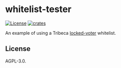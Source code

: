 # whitelist-tester

[![License](https://img.shields.io/badge/license-AGPL%203.0-blue)](https://github.com/TribecaHQ/tribeca/blob/master/LICENSE)
[![crates](https://img.shields.io/crates/v/whitelist-tester)](https://crates.io/crates/whitelist-tester)

An example of using a Tribeca [locked-voter](https://crates.io/crates/locked-voter) whitelist.

## License

AGPL-3.0.
